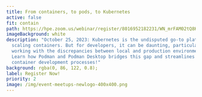 ```yaml
---
title: From containers, to pods, to Kubernetes
active: false
fit: contain
path: https://hpe.zoom.us/webinar/register/8016952182231/WN_mrFAM02tQ8KGW_cHc5oHGg
imageBackground: white
description: "October 25, 2023: Kubernetes is the undisputed go-to platform for
  scaling containers. But for developers, it can be daunting, particularly when
  working with the discrepancies between local and production environments.
  Learn how Podman and Podman Desktop bridges this gap and streamlines your
  container development processes!"
background: rgba(0, 86, 122, 0.8);
label: Register Now!
priority: 2
image: /img/event-meetups-newlogo-400x400.png
---
```

